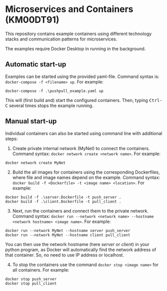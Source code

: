 # Microservices and Containers (KM00DT91)

This repository contains example containers using different technology stacks and communication patterns for microservices.

The examples require Docker Desktop in running in the background.

## Automatic start-up

Examples can be started using the provided yaml-file. Command syntax is: ```docker-compose -f <filename> up```. For example: 
```
docker-compose -f .\pushpull_example.yaml up
```

This will (first build and) start the configured containers. Then, typing <kbd>Ctrl-C</kbd> several times stops the example running. 

## Manual start-up

Individual containers can also be started using command line with additional steps:
1. Create private internal network (MyNet) to connect the containers. Command syntax: ```docker network create <network name>```. For example:
```
docker network create MyNet
```

2. Build the all images for containers using the corresponding Dockerfiles, where file and image names depend on the example. Command syntax: ```docker build -f <Dockerfile> -t <image name> <location>```. For example:

```
docker build -f .\server.Dockerfile -t push_server .
docker build -f .\client.Dockerfile -t pull_client .
``` 

3. Next, run the containers and connect them to the private network. Command syntax: ```docker run --network <network name> --hostname <network hostname> <image name>```. For example:

```
docker run --network MyNet --hostname server push_server
docker run --network MyNet --hostname client pull_client
``` 
You can then use the network hostname (here *server* or *client*) in your python program, as Docker will automatically find the network address of that container. So, no need to use IP address or localhost. 

4. To stop the containers use the command ```docker stop <image name>``` for all containers. For example:
```
docker stop push_server
docker stop pull_client
```


